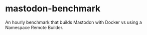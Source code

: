 # mastodon-benchmark
An hourly benchmark that builds Mastodon with Docker vs using a Namespace Remote Builder.
